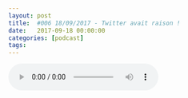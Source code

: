 ```yaml
---
layout: post
title:  #006 18/09/2017 - Twitter avait raison !
date:   2017-09-18 00:00:00
categories: [podcast]
tags:
---
```

<audio src='http://feeds.soundcloud.com/stream/342843095-la-bulle-crypto-006-19092017-twitter-avait-raison.mp3' auto-play='false' controls='true' />

#006 18/09/2017 - Twitter avait raison !

Groupe Telegram La Bulle Crypto: 
 https://t.me/joinchat/BPCby0LDFPYTUhYNDlILVg

Vidéo Youtube achat BTC: 
 https://www.youtube.com/channel/UC_nTxNcaB_HXDt9hv13ugHg

Chine et fermeture des exchange:
 http://fortune.com/2017/09/15/china-shutting-down-beijing-bitcoin-cryptocurrency-exchanges/

Réglementation des ICOs au Canada:
 https://www.coindesk.com/canada-confirms-tokens-may-securities-pacific-coin-test/

Application de Binance disponible:
 https://binance.zendesk.com/hc/en-us/articles/115001507851-Binance-Android-iOS-APP-Release 

ICO de DomRaider: https://www.domraider.io/fr/ 

Pick’n’Pay adopte le BTC: https://electrum.co.za/bitcoin-accepted-at-pick-n-pay/


Point Twitter:
KoreCOIN (Skype décentralisé): abordé par La Bulle Crypto le Lundi 11 Septembre matin (1KORE = $2.5), explosé à partir du 15 septembre, il est monté à plus de 7$ et commence à redescendre, encore de l’intérêt puisqu’il y a une augmentation de +34%/semaine et +29%/24h des followers Twitter 

Retrouvez-nous sur:
Soundcloud: https://soundcloud.com/la-bulle-crypto
RSS: http://feeds.feedburner.com/labullecrypto
Telegram: https://t.me/joinchat/BPCby0LDFPYTUhYNDlILVg
Youtube: https://www.youtube.com/channel/UC_nTxNcaB_HXDt9hv13ugHg
Twitter: https://twitter.com/LaBulleCrypto
